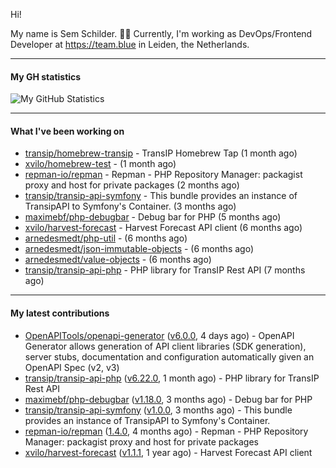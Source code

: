 Hi!

My name is Sem Schilder. 👋🏻 Currently, I'm working as DevOps/Frontend Developer at https://team.blue in Leiden, the Netherlands.

---

#### My GH statistics

![My GitHub Statistics](https://github-readme-stats.vercel.app/api?username=xvilo&show_icons=true&count_private=true&hide_title=true)

---

#### What I've been working on

- [transip/homebrew-transip](https://github.com/transip/homebrew-transip) - TransIP Homebrew Tap (1 month ago)
- [xvilo/homebrew-test](https://github.com/xvilo/homebrew-test) -  (1 month ago)
- [repman-io/repman](https://github.com/repman-io/repman) - Repman - PHP Repository Manager: packagist proxy and host for private packages  (2 months ago)
- [transip/transip-api-symfony](https://github.com/transip/transip-api-symfony) - This bundle provides an instance of TransipAPI to Symfony&#39;s Container. (3 months ago)
- [maximebf/php-debugbar](https://github.com/maximebf/php-debugbar) - Debug bar for PHP (5 months ago)
- [xvilo/harvest-forecast](https://github.com/xvilo/harvest-forecast) - Harvest Forecast API client (6 months ago)
- [arnedesmedt/php-util](https://github.com/arnedesmedt/php-util) -  (6 months ago)
- [arnedesmedt/json-immutable-objects](https://github.com/arnedesmedt/json-immutable-objects) -  (6 months ago)
- [arnedesmedt/value-objects](https://github.com/arnedesmedt/value-objects) -  (6 months ago)
- [transip/transip-api-php](https://github.com/transip/transip-api-php) - PHP library for TransIP Rest API (7 months ago)

---

#### My latest contributions

- [OpenAPITools/openapi-generator](https://github.com/OpenAPITools/openapi-generator) ([v6.0.0](https://github.com/OpenAPITools/openapi-generator/releases/tag/v6.0.0), 4 days ago) - OpenAPI Generator allows generation of API client libraries (SDK generation), server stubs, documentation and configuration automatically given an OpenAPI Spec (v2, v3)
- [transip/transip-api-php](https://github.com/transip/transip-api-php) ([v6.22.0](https://github.com/transip/transip-api-php/releases/tag/v6.22.0), 1 month ago) - PHP library for TransIP Rest API
- [maximebf/php-debugbar](https://github.com/maximebf/php-debugbar) ([v1.18.0](https://github.com/maximebf/php-debugbar/releases/tag/v1.18.0), 3 months ago) - Debug bar for PHP
- [transip/transip-api-symfony](https://github.com/transip/transip-api-symfony) ([v1.0.0](https://github.com/transip/transip-api-symfony/releases/tag/v1.0.0), 3 months ago) - This bundle provides an instance of TransipAPI to Symfony&#39;s Container.
- [repman-io/repman](https://github.com/repman-io/repman) ([1.4.0](https://github.com/repman-io/repman/releases/tag/1.4.0), 4 months ago) - Repman - PHP Repository Manager: packagist proxy and host for private packages 
- [xvilo/harvest-forecast](https://github.com/xvilo/harvest-forecast) ([v1.1.1](https://github.com/xvilo/harvest-forecast/releases/tag/v1.1.1), 1 year ago) - Harvest Forecast API client
